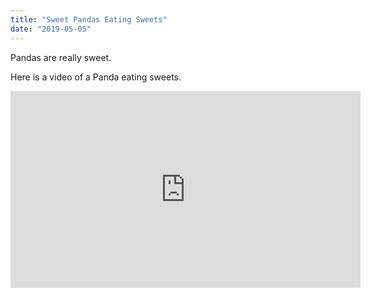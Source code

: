 ```yaml
---
title: "Sweet Pandas Eating Sweets"
date: "2019-05-05"
---
```


Pandas are really sweet.

Here is a video of a Panda eating sweets.

<iframe width="560" height="315" src="https://www.youtube.com/embed/4n0xNbfJLR8" frameborder="0" allowfullscreen></iframe>